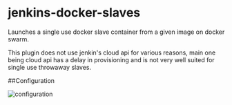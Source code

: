 # jenkins-docker-slaves

Launches a single use docker slave container from a given image on docker swarm.

This plugin does not use jenkin's cloud api for various reasons, main one being cloud api has a delay in provisioning and is not very well suited for single use throwaway slaves.

##Configuration 

![configuration](http://i.imgur.com/sd5kVSr.png "Configuration")
